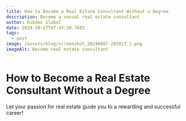 ```yaml
---
title: How to Become a Real Estate Consultant Without a Degree
description: Become a sexual real estate consultant
author: Ribdex Global
date: 2024-10-17T07:43:20.788Z
tags:
  - post
image: /assets/blog/screenshot_20240807-205827_1.png
imageAlt: Become real estate consultant
---
```

# How to Become a Real Estate Consultant Without a Degree
Let your passion for real estate guide you to a rewarding and successful career!﻿